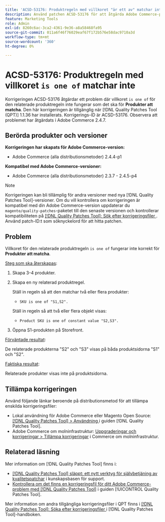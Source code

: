 ```yaml
---
title: 'ACSD-53176: Produktregeln med villkoret "är ett av" matchar inte'
description: Använd patchen ACSD-53176 för att åtgärda Adobe Commerce-problemet där den relaterade produktregeln "är ett av"-villkor inte fungerar som den ska för "Produkter att matcha".
feature: Marketing Tools
role: Admin
exl-id: 8260c6ac-3ca2-4361-9e36-a8a58468fa95
source-git-commit: 011a6f46f76029eaf67f172b576e58dac9710a3d
workflow-type: tm+mt
source-wordcount: '360'
ht-degree: 0%

---
```


# ACSD-53176: Produktregeln med villkoret `is one of` matchar inte

Korrigeringen ACSD-53176 åtgärdar ett problem där villkoret `is one of` för den relaterade produktregeln inte fungerar som det ska för **Produkter att matcha**. Den här korrigeringen är tillgänglig när [!DNL Quality Patches Tool (QPT)] 1.1.36 har installerats. Korrigerings-ID är ACSD-53176. Observera att problemet har åtgärdats i Adobe Commerce 2.4.7.

## Berörda produkter och versioner

**Korrigeringen har skapats för Adobe Commerce-version:**

* Adobe Commerce (alla distributionsmetoder) 2.4.4-p1

**Kompatibel med Adobe Commerce-versioner:**

* Adobe Commerce (alla distributionsmetoder) 2.3.7 - 2.4.5-p4

>[!NOTE]
>
>Korrigeringen kan bli tillämplig för andra versioner med nya [!DNL Quality Patches Tool]-versioner. Om du vill kontrollera om korrigeringen är kompatibel med din Adobe Commerce-version uppdaterar du `magento/quality-patches`-paketet till den senaste versionen och kontrollerar kompatibiliteten på [[!DNL Quality Patches Tool]: Sök efter korrigeringsfiler ](https://experienceleague.adobe.com/tools/commerce-quality-patches/index.html). Använd patch-ID:t som söknyckelord för att hitta patchen.

## Problem

Villkoret för den relaterade produktregeln `is one of` fungerar inte korrekt för **Produkter att matcha**.

<u>Steg som ska återskapas</u>:

1. Skapa 3-4 produkter.
1. Skapa en ny relaterad produktregel.

   Ställ in regeln så att den matchar två eller flera produkter:
   * `SKU is one of "S1,S2".`

   Ställ in regeln så att två eller flera objekt visas:
   * `Product SKU is one of constant value "S2,S3".`

1. Öppna S1-produkten på Storefront.

<u>Förväntade resultat</u>:

De relaterade produkterna &quot;S2&quot; och &quot;S3&quot; visas på båda produktsidorna &quot;S1&quot; och &quot;S2&quot;.

<u>Faktiska resultat</u>:

Relaterade produkter visas inte på produktsidorna.

## Tillämpa korrigeringen

Använd följande länkar beroende på distributionsmetod för att tillämpa enskilda korrigeringsfiler:

* Lokal användning för Adobe Commerce eller Magento Open Source: [[!DNL Quality Patches Tool] > Användning ](/help/tools/quality-patches-tool/usage.md) i guiden [!DNL Quality Patches Tool].
* Adobe Commerce om molninfrastruktur: [Uppgraderingar och korrigeringar > Tillämpa korrigeringar](https://experienceleague.adobe.com/docs/commerce-cloud-service/user-guide/develop/upgrade/apply-patches.html) i Commerce om molninfrastruktur.

## Relaterad läsning

Mer information om [!DNL Quality Patches Tool] finns i:

* [[!DNL Quality Patches Tool] släppt: ett nytt verktyg för självbetjäning av kvalitetspatchar](https://experienceleague.adobe.com/en/docs/commerce-operations/tools/quality-patches-tool/quality-patches-tool-to-self-serve-quality-patches) i kunskapsbasen för support.
* [Kontrollera om det finns en korrigeringsfil för ditt Adobe Commerce-problem med  [!DNL Quality Patches Tool]](/help/tools/quality-patches-tool/patches-available-in-qpt/check-patch-for-magento-issue-with-magento-quality-patches.md) i guiden [!UICONTROL Quality Patches Tool].


Mer information om andra tillgängliga korrigeringsfiler i QPT finns i [[!DNL Quality Patches Tool]: Söka efter korrigeringsfiler ](https://experienceleague.adobe.com/tools/commerce-quality-patches/index.html) i [!DNL Quality Patches Tool]-handboken.
